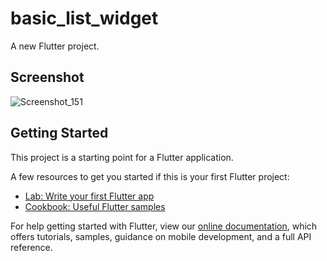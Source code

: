 # basic_list_widget

A new Flutter project.

## Screenshot
![Screenshot_151](https://user-images.githubusercontent.com/41458819/64305760-9019fe00-cfba-11e9-8f84-16f29f566b00.png)

## Getting Started

This project is a starting point for a Flutter application.

A few resources to get you started if this is your first Flutter project:

- [Lab: Write your first Flutter app](https://flutter.dev/docs/get-started/codelab)
- [Cookbook: Useful Flutter samples](https://flutter.dev/docs/cookbook)

For help getting started with Flutter, view our 
[online documentation](https://flutter.dev/docs), which offers tutorials, 
samples, guidance on mobile development, and a full API reference.
